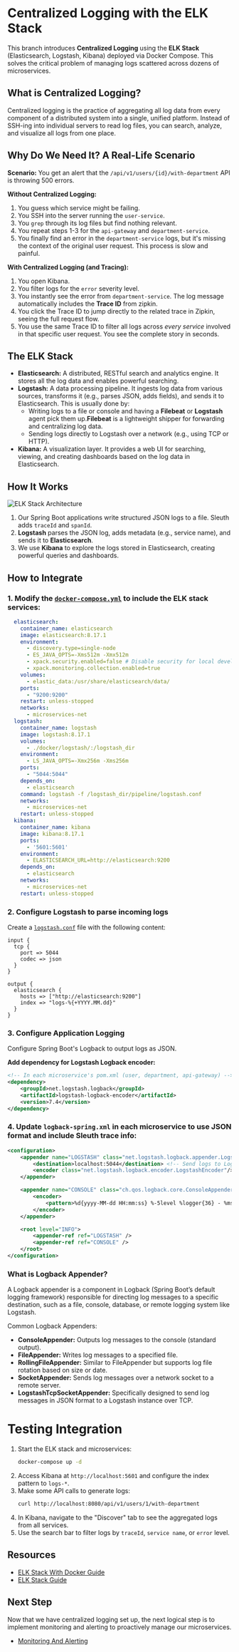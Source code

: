 # Centralized Logging with the ELK Stack

This branch introduces **Centralized Logging** using the **ELK Stack** (Elasticsearch, Logstash, Kibana) deployed via Docker Compose. 
This solves the critical problem of managing logs scattered across dozens of microservices.

## What is Centralized Logging?

Centralized logging is the practice of aggregating all log data from every component of a distributed system into a single, unified platform. 
Instead of SSH-ing into individual servers to read log files, you can search, analyze, and visualize all logs from one place.

## Why Do We Need It? A Real-Life Scenario

**Scenario:** You get an alert that the `/api/v1/users/{id}/with-department` API is throwing 500 errors.

**Without Centralized Logging:**
1.  You guess which service might be failing.
2.  You SSH into the server running the `user-service`.
3.  You `grep` through its log files but find nothing relevant.
4.  You repeat steps 1-3 for the `api-gateway` and `department-service`.
5.  You finally find an error in the `department-service` logs, but it's missing the context of the original user request. This process is slow and painful.

**With Centralized Logging (and Tracing):**
1.  You open Kibana.
2.  You filter logs for the `error` severity level.
3.  You instantly see the error from `department-service`. The log message automatically includes the **Trace ID** from zipkin.
4.  You click the Trace ID to jump directly to the related trace in Zipkin, seeing the full request flow.
5.  You use the same Trace ID to filter all logs across *every service* involved in that specific user request. You see the complete story in seconds.

## The ELK Stack

*   **Elasticsearch:** A distributed, RESTful search and analytics engine. It stores all the log data and enables powerful searching.
*   **Logstash:** A data processing pipeline. It ingests log data from various sources, transforms it (e.g., parses JSON, adds fields), and sends it to Elasticsearch.
    This is usually done by:
    * Writing logs to a file or console and having a **Filebeat** or **Logstash** agent pick them up.**Filebeat** is a lightweight shipper for forwarding and centralizing log data.
    * Sending logs directly to Logstash over a network (e.g., using TCP or HTTP).
*   **Kibana:** A visualization layer. It provides a web UI for searching, viewing, and creating dashboards based on the log data in Elasticsearch.

## How It Works
![ELK Stack Architecture](/resources/elk-stack-flow.jpg)
1. Our Spring Boot applications write structured JSON logs to a file. Sleuth adds `traceId` and `spanId`.
2. **Logstash** parses the JSON log, adds metadata (e.g., service name), and sends it to **Elasticsearch**.
3. We use **Kibana** to explore the logs stored in Elasticsearch, creating powerful queries and dashboards.

## How to Integrate
### 1. Modify the [`docker-compose.yml`](docker-compose.yml) to include the ELK stack services:
```yaml
  elasticsearch:
    container_name: elasticsearch
    image: elasticsearch:8.17.1
    environment:
      - discovery.type=single-node
      - ES_JAVA_OPTS=-Xms512m -Xmx512m
      - xpack.security.enabled=false # Disable security for local development
      - xpack.monitoring.collection.enabled=true
    volumes:
      - elastic_data:/usr/share/elasticsearch/data/
    ports:
      - "9200:9200"
    restart: unless-stopped
    networks:
      - microservices-net
  logstash:
    container_name: logstash
    image: logstash:8.17.1
    volumes:
      - ./docker/logstash/:/logstash_dir
    environment:
      - LS_JAVA_OPTS=-Xmx256m -Xms256m
    ports:
      - "5044:5044"
    depends_on:
      - elasticsearch
    command: logstash -f /logstash_dir/pipeline/logstash.conf
    networks:
      - microservices-net
    restart: unless-stopped
  kibana:
    container_name: kibana
    image: kibana:8.17.1
    ports:
      - '5601:5601'
    environment:
      - ELASTICSEARCH_URL=http://elasticsearch:9200
    depends_on:
      - elasticsearch
    networks:
      - microservices-net
    restart: unless-stopped
```
### 2. Configure Logstash to parse incoming logs
Create a [`logstash.conf`](/docker/logstash/pipeline/logstash.conf) file with the following content:
```plaintext
input {
  tcp {
    port => 5044
    codec => json
  }
}

output {
  elasticsearch {
    hosts => ["http://elasticsearch:9200"]
    index => "logs-%{+YYYY.MM.dd}"
  }
}
```
### 3. Configure Application Logging
Configure Spring Boot's Logback to output logs as JSON.

**Add dependency for Logstash Logback encoder:**
```xml
<!-- In each microservice's pom.xml (user, department, api-gateway) -->
<dependency>
    <groupId>net.logstash.logback</groupId>
    <artifactId>logstash-logback-encoder</artifactId>
    <version>7.4</version>
</dependency>
```
### 4. Update `logback-spring.xml` in each microservice to use JSON format and include Sleuth trace info:
```xml
<configuration>
    <appender name="LOGSTASH" class="net.logstash.logback.appender.LogstashTcpSocketAppender">
        <destination>localhost:5044</destination> <!-- Send logs to Logstash -->
        <encoder class="net.logstash.logback.encoder.LogstashEncoder"/>
    </appender>

    <appender name="CONSOLE" class="ch.qos.logback.core.ConsoleAppender">
        <encoder>
            <pattern>%d{yyyy-MM-dd HH:mm:ss} %-5level %logger{36} - %msg%n</pattern>
        </encoder>
    </appender>

    <root level="INFO">
        <appender-ref ref="LOGSTASH" />
        <appender-ref ref="CONSOLE" />
    </root>
</configuration>
```
### What is Logback Appender?
A Logback appender is a component in Logback (Spring Boot’s default logging framework) responsible for directing log messages 
to a specific destination, such as a file, console, database, or remote logging system like Logstash.

Common Logback Appenders:
* **ConsoleAppender:** Outputs log messages to the console (standard output).
* **FileAppender:** Writes log messages to a specified file.
* **RollingFileAppender:** Similar to FileAppender but supports log file rotation based on size or date.
* **SocketAppender:** Sends log messages over a network socket to a remote server.
* **LogstashTcpSocketAppender:** Specifically designed to send log messages in JSON format to a Logstash instance over TCP.

# Testing Integration
1. Start the ELK stack and microservices:
   ```bash
   docker-compose up -d
   ```
2. Access Kibana at `http://localhost:5601` and configure the index pattern to `logs-*`.
3. Make some API calls to generate logs:
   ```bash
   curl http://localhost:8080/api/v1/users/1/with-department
   ```
4. In Kibana, navigate to the "Discover" tab to see the aggregated logs from all services.
5. Use the search bar to filter logs by `traceId`, `service name`, or `error` level.


## Resources
* [ELK Stack With Docker Guide](https://codingstreams.in/java/spring-boot/logging-and-monitoring/2025/01/26/setup-elk-stack-using-docker-compose.html)
* [ELK Stack Guide](https://www.codingshuttle.com/spring-boot-handbook/microservice-advance-centralized-logging-with-the-elk-stack/)

## Next Step
Now that we have centralized logging set up, the next logical step is to implement monitoring and alerting to proactively manage our microservices.

* [Monitoring And Alerting](https://github.com/MdShohanurRahman/hands-on-spring-microservice/tree/monitor)